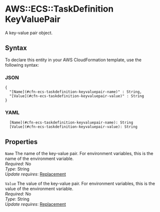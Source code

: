 # AWS::ECS::TaskDefinition KeyValuePair<a name="aws-properties-ecs-taskdefinition-keyvaluepair"></a>

A key\-value pair object\.

## Syntax<a name="aws-properties-ecs-taskdefinition-keyvaluepair-syntax"></a>

To declare this entity in your AWS CloudFormation template, use the following syntax:

### JSON<a name="aws-properties-ecs-taskdefinition-keyvaluepair-syntax.json"></a>

```
{
  "[Name](#cfn-ecs-taskdefinition-keyvaluepair-name)" : String,
  "[Value](#cfn-ecs-taskdefinition-keyvaluepair-value)" : String
}
```

### YAML<a name="aws-properties-ecs-taskdefinition-keyvaluepair-syntax.yaml"></a>

```
  [Name](#cfn-ecs-taskdefinition-keyvaluepair-name): String
  [Value](#cfn-ecs-taskdefinition-keyvaluepair-value): String
```

## Properties<a name="aws-properties-ecs-taskdefinition-keyvaluepair-properties"></a>

`Name` <a name="cfn-ecs-taskdefinition-keyvaluepair-name"></a>
The name of the key\-value pair\. For environment variables, this is the name of the environment variable\.  
_Required_: No  
_Type_: String  
_Update requires_: [Replacement](https://docs.aws.amazon.com/AWSCloudFormation/latest/UserGuide/using-cfn-updating-stacks-update-behaviors.html#update-replacement)

`Value` <a name="cfn-ecs-taskdefinition-keyvaluepair-value"></a>
The value of the key\-value pair\. For environment variables, this is the value of the environment variable\.  
_Required_: No  
_Type_: String  
_Update requires_: [Replacement](https://docs.aws.amazon.com/AWSCloudFormation/latest/UserGuide/using-cfn-updating-stacks-update-behaviors.html#update-replacement)
